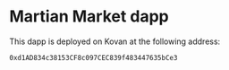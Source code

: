 # Martian Market dapp

This dapp is deployed on Kovan at the following address:

`0xd1AD834c38153CF8c097CEC839f483447635bCe3`
